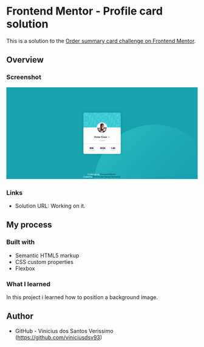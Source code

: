 # Frontend Mentor - Profile card solution

This is a solution to the [Order summary card challenge on Frontend Mentor](https://www.frontendmentor.io/challenges/order-summary-component-QlPmajDUj). 

## Overview

### Screenshot

![](./screenshot.png)

### Links

- Solution URL: Working on it.

## My process

### Built with

- Semantic HTML5 markup
- CSS custom properties
- Flexbox

### What I learned

In this project i learned how to position a background image.


## Author

- GitHub - Vinícius dos Santos Verissimo (https://github.com/viniciusdsv93)
